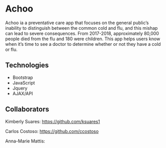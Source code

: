 # Achoo
Achoo ia a preventative care app that focuses on the general public’s inability to distinguish between the common cold and flu, and this mishap can lead to severe consequences. From 2017-2018, approximately 80,000 people died from the flu and 180 were children. This app helps users know when it’s time to see a doctor to determine whether or not they have a cold or flu. 

## Technologies

- Bootstrap
- JavaScript
- Jquery
- AJAX/API

## Collaborators

Kimberly Suares: https://github.com/ksuares1

Carlos Costoso: https://github.com/ccostoso

Anna-Marie Mattis:
